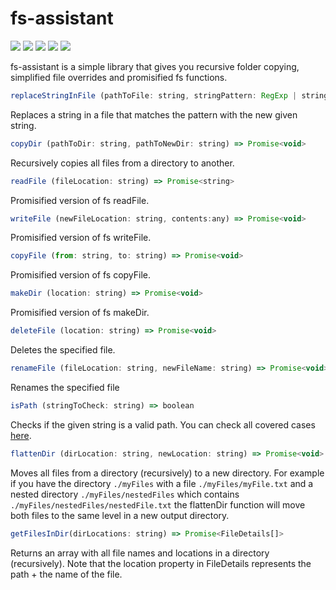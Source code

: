 # fs-assistant

![](https://badgen.net/npm/v/fs-assistant)
![](https://img.shields.io/bundlephobia/min/fs-assistant.svg)
![](https://img.shields.io/npm/types/fs-assistant.svg)
![](https://img.shields.io/npm/l/fs-assistant.svg)
![](https://img.shields.io/npm/dt/fs-assistant.svg)


fs-assistant is a simple library that gives you recursive folder copying, simplified file overrides and promisified fs functions.

```javascript
replaceStringInFile (pathToFile: string, stringPattern: RegExp | string, newString: string) => Promise<void>
```
Replaces a string in a file that matches the pattern with the new given string.

```javascript
copyDir (pathToDir: string, pathToNewDir: string) => Promise<void>
```
Recursively copies all files from a directory to another.

```javascript
readFile (fileLocation: string) => Promise<string>
```
Promisified version of fs readFile.

```javascript
writeFile (newFileLocation: string, contents:any) => Promise<void>
```
Promisified version of fs writeFile.

```javascript
copyFile (from: string, to: string) => Promise<void>
```
Promisified version of fs copyFile.

```javascript
makeDir (location: string) => Promise<void>
```
Promisified version of fs makeDir.

```javascript
deleteFile (location: string) => Promise<void>
```
Deletes the specified file.

```javascript
renameFile (fileLocation: string, newFileName: string) => Promise<void>
```
Renames the specified file

```javascript
isPath (stringToCheck: string) => boolean
```
Checks if the given string is a valid path. You can check all covered cases [here](https://github.com/SvetozarMateev/fs-assistant/blob/master/test/integration/isPath.spec.ts).

```javascript
flattenDir (dirLocation: string, newLocation: string) => Promise<void>
```
Moves all files from a directory (recursively) to a new directory.
For example if you have the directory `./myFiles` with a file `./myFiles/myFile.txt` and a nested directory `./myFiles/nestedFiles` which contains `./myFiles/nestedFiles/nestedFile.txt` the flattenDir function will move both files to the same level in a new output directory.

```javascript
getFilesInDir(dirLocations: string) => Promise<FileDetails[]>
```
Returns an array with all file names and locations in a directory (recursively). Note that the location property in FileDetails represents the path + the name of the file.
